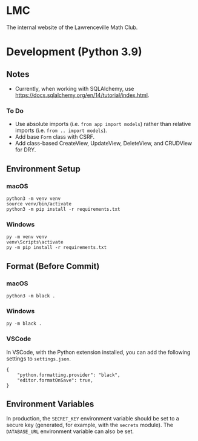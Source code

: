 # LMC

The internal website of the Lawrenceville Math Club.

# Development (Python 3.9)

## Notes

- Currently, when working with SQLAlchemy, use https://docs.sqlalchemy.org/en/14/tutorial/index.html.

### To Do

- Use absolute imports (i.e. `from app import models`) rather than relative imports (i.e. `from .. import models`).
- Add base `Form` class with CSRF.
- Add class-based CreateView, UpdateView, DeleteView, and CRUDView for DRY.

## Environment Setup

### macOS

```
python3 -m venv venv
source venv/bin/activate
python3 -m pip install -r requirements.txt
```

### Windows

```
py -m venv venv
venv\Scripts\activate
py -m pip install -r requirements.txt
```

## Format (Before Commit)

### macOS

```
python3 -m black .
```

### Windows

```
py -m black .
```

### VSCode


In VSCode, with the Python extension installed, you can add the following settings to `settings.json`.

```
{
    "python.formatting.provider": "black",
    "editor.formatOnSave": true,
}
```

## Environment Variables

In production, the `SECRET_KEY` environment variable should be set to a secure key (generated, for example, with the `secrets` module). The `DATABASE_URL` environment variable can also be set.
